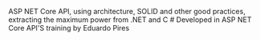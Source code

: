 ASP NET Core API, using architecture, SOLID and other good practices, extracting the maximum power from .NET and C #
Developed in ASP NET Core API'S training by Eduardo Pires

